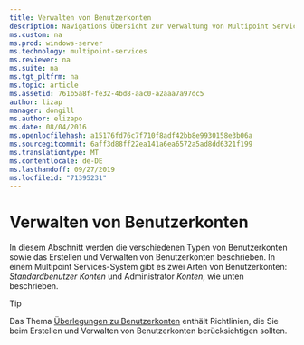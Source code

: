 ```yaml
---
title: Verwalten von Benutzerkonten
description: Navigations Übersicht zur Verwaltung von Multipoint Services-Benutzerkonten
ms.custom: na
ms.prod: windows-server
ms.technology: multipoint-services
ms.reviewer: na
ms.suite: na
ms.tgt_pltfrm: na
ms.topic: article
ms.assetid: 761b5a8f-fe32-4bd8-aac0-a2aaa7a97dc5
author: lizap
manager: dongill
ms.author: elizapo
ms.date: 08/04/2016
ms.openlocfilehash: a15176fd76c7f710f8adf42bb8e9930158e3b06a
ms.sourcegitcommit: 6aff3d88ff22ea141a6ea6572a5ad8dd6321f199
ms.translationtype: MT
ms.contentlocale: de-DE
ms.lasthandoff: 09/27/2019
ms.locfileid: "71395231"
---
```

# <a name="manage-user-accounts"></a>Verwalten von Benutzerkonten
In diesem Abschnitt werden die verschiedenen Typen von Benutzerkonten sowie das Erstellen und Verwalten von Benutzerkonten beschrieben. In einem Multipoint Services-System gibt es zwei Arten von Benutzerkonten: *Standardbenutzer Konten* und Administrator *Konten*, wie unten beschrieben.  
  
> [!TIP]  
> Das Thema [Überlegungen zu Benutzerkonten](User-Account-Considerations.md) enthält Richtlinien, die Sie beim Erstellen und Verwalten von Benutzerkonten berücksichtigen sollten. 